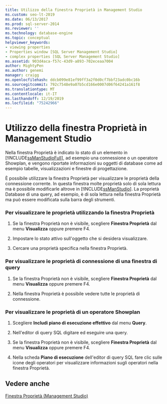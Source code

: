 ```yaml
---
title: Utilizzo della finestra Proprietà in Management Studio
ms.custom: seo-lt-2019
ms.date: 06/13/2017
ms.prod: sql-server-2014
ms.reviewer: ''
ms.technology: database-engine
ms.topic: conceptual
helpviewer_keywords:
- viewing properties
- Properties window [SQL Server Management Studio]
- complex properties [SQL Server Management Studio]
ms.assetid: 903d4aca-f57c-43d9-a893-702eceaa7004
author: MightyPen
ms.author: genemi
manager: craigg
ms.openlocfilehash: ddcb099e81ef99ff3a2f0d0cf7bbf23adc0bc16b
ms.sourcegitcommit: 792c7548e9a07b5cd166e0007d06f64241a161f8
ms.translationtype: MT
ms.contentlocale: it-IT
ms.lasthandoff: 12/19/2019
ms.locfileid: "75242966"
---
```

# <a name="use-the-properties-window-in-management-studio"></a>Utilizzo della finestra Proprietà in Management Studio
  Nella finestra Proprietà è indicato lo stato di un elemento in [!INCLUDE[ssManStudioFull](../../includes/ssmanstudiofull-md.md)], ad esempio una connessione o un operatore Showplan, e vengono riportate informazioni su oggetti di database come ad esempio tabelle, visualizzazioni e finestre di progettazione.  
  
 È possibile utilizzare la finestra Proprietà per visualizzare le proprietà della connessione corrente. In questa finestra molte proprietà solo di sola lettura ma è possibile modificarle altrove in [!INCLUDE[ssManStudio](../../includes/ssmanstudio-md.md)]. La proprietà Database di una query, ad esempio, è di sola lettura nella finestra Proprietà ma può essere modificata sulla barra degli strumenti.  
  
### <a name="to-view-properties-using-the-properties-window"></a>Per visualizzare le proprietà utilizzando la finestra Proprietà  
  
1.  Se la finestra Proprietà non è visibile, scegliere **Finestra Proprietà** dal menu **Visualizza** oppure premere F4.  
  
2.  Impostare lo stato attivo sull'oggetto che si desidera visualizzare.  
  
3.  Cercare una proprietà specifica nella finestra Proprietà.  
  
### <a name="to-view-connection-properties-of-a-query-window"></a>Per visualizzare le proprietà di connessione di una finestra di query  
  
1.  Se la finestra Proprietà non è visibile, scegliere **Finestra Proprietà** dal menu **Visualizza** oppure premere F4.  
  
2.  Nella finestra Proprietà è possibile vedere tutte le proprietà di connessione.  
  
### <a name="to-view-the-properties-of-a-showplan-operator"></a>Per visualizzare le proprietà di un operatore Showplan  
  
1.  Scegliere **Includi piano di esecuzione effettivo** dal menu **Query**.  
  
2.  Nell'editor di query SQL digitare ed eseguire una query.  
  
3.  Se la finestra Proprietà non è visibile, scegliere **Finestra Proprietà** dal menu **Visualizza** oppure premere F4.  
  
4.  Nella scheda **Piano di esecuzione** dell'editor di query SQL fare clic sulle icone degli operatori per visualizzare informazioni sugli operatori nella finestra Proprietà.  
  
## <a name="see-also"></a>Vedere anche  
 [Finestra Proprietà &#40;Management Studio&#41;](../../ssms/properties-window-management-studio.md)  
  
  
